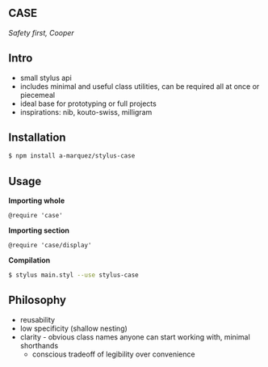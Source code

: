 CASE
---
*Safety first, Cooper*

## Intro
- small stylus api
- includes minimal and useful class utilities, can be required all at once or piecemeal
- ideal base for prototyping or full projects
- inspirations: nib, kouto-swiss, milligram

## Installation
```sh
$ npm install a-marquez/stylus-case
```

## Usage
**Importing whole**
```stylus
@require 'case'
```

**Importing section**
```stylus
@require 'case/display'
```

**Compilation**
```sh
$ stylus main.styl --use stylus-case
```

## Philosophy
- reusability
- low specificity (shallow nesting)
- clarity - obvious class names anyone can start working with, minimal shorthands
  - conscious tradeoff of legibility over convenience
